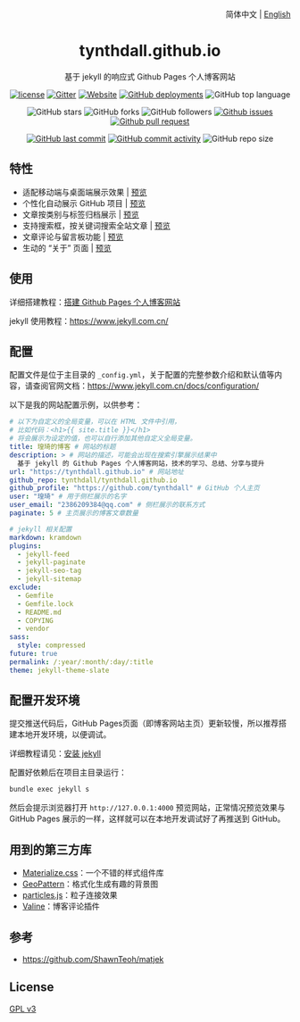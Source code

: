 <div align="center">
    <div align="right">
        简体中文 | <a href="README-EN.md">English</a>
    </div>
    <h1>tynthdall.github.io</h1>
    <p>基于 jekyll 的响应式 Github Pages 个人博客网站</p>

[![license](https://img.shields.io/github/license/tynthdall/tynthdall.github.io)](https://github.com/tynthdall/tynthdall.github.io/blob/master/COPYING)
[![Gitter](https://img.shields.io/gitter/room/tynthdall/tynthdall.github.i0)](https://gitter.im/tynthdall-github-io/community?utm_source=badge&utm_medium=badge&utm_campaign=pr-badge)
[![Website](https://img.shields.io/website?down_color=lightgrey%09&down_message=offline&up_color=%09aqua&up_message=online&url=https%3A%2F%2Ftynthdall.github.io)](https://tynthdall.github.io)
[![GitHub deployments](https://img.shields.io/github/deployments/tynthdall/tynthdall.github.io/github-pages)](https://github.com/tynthdall/tynthdall.github.io/deployments)
![GitHub top language](https://img.shields.io/github/languages/top/tynthdall/tynthdall.github.io)

![GitHub stars](https://img.shields.io/github/stars/tynthdall/tynthdall.github.io?style=flat)
![GitHub forks](https://img.shields.io/github/forks/tynthdall/tynthdall.github.io?style=flat)
![GitHub followers](https://img.shields.io/github/followers/tynthdall?style=flat)
[![Github issues](https://img.shields.io/badge/issues-welcome-success)](https://github.com/tynthdall/tynthdall.github.io/issues)
[![Github pull request](https://img.shields.io/badge/pull%20request-welcome-success)](https://github.com/tynthdall/tynthdall.github.io/pulls)

[![GitHub last commit](https://img.shields.io/github/last-commit/tynthdall/tynthdall.github.io)](https://github.com/tynthdall/tynthdall.github.io/commit/master)
[![GitHub commit activity](https://img.shields.io/github/commit-activity/m/tynthdall/tynthdall.github.io)](https://github.com/tynthdall/tynthdall.github.io/graphs/commit-activity)
![GitHub repo size](https://img.shields.io/github/repo-size/tynthdall/tynthdall.github.io)
</div>

## 特性

- 适配移动端与桌面端展示效果 | [预览](https://tynthdall.github.io)
- 个性化自动展示 GitHub 项目 | [预览](https://tynthdall.github.io/projects)
- 文章按类别与标签归档展示 | [预览](https://tynthdall.github.io/categories)
- 支持搜索框，按关键词搜索全站文章 | [预览](https://tynthdall.github.io)
- 文章评论与留言板功能 | [预览](https://tynthdall.github.io/message)
- 生动的 “关于” 页面 | [预览](https://tynthdall.github.io/about)

## 使用

详细搭建教程：[搭建 Github Pages 个人博客网站](https://tynthdall.github.io/2018/04/01/github-pages-blog)

jekyll 使用教程：<https://www.jekyll.com.cn/>

## 配置

配置文件是位于主目录的 `_config.yml`，关于配置的完整参数介绍和默认值等内容，请查阅官网文档：<https://www.jekyll.com.cn/docs/configuration/>

以下是我的网站配置示例，以供参考：
```yml
# 以下为自定义的全局变量，可以在 HTML 文件中引用，
# 比如代码：<h1>{{ site.title }}</h1> 
# 将会展示为设定的值，也可以自行添加其他自定义全局变量。
title: 瑝琦的博客 # 网站的标题
description: > # 网站的描述，可能会出现在搜索引擎展示结果中
  基于 jekyll 的 Github Pages 个人博客网站，技术的学习、总结、分享与提升
url: "https://tynthdall.github.io" # 网站地址
github_repo: tynthdall/tynthdall.github.io
github_profile: "https://github.com/tynthdall" # GitHub 个人主页
user: "瑝琦" # 用于侧栏展示的名字
user_email: "2386209384@qq.com" # 侧栏展示的联系方式
paginate: 5 # 主页展示的博客文章数量

# jekyll 相关配置
markdown: kramdown
plugins:
  - jekyll-feed
  - jekyll-paginate
  - jekyll-seo-tag
  - jekyll-sitemap
exclude:
  - Gemfile
  - Gemfile.lock
  - README.md
  - COPYING
  - vendor
sass:
  style: compressed
future: true
permalink: /:year/:month/:day/:title
theme: jekyll-theme-slate
```

## 配置开发环境

提交推送代码后，GitHub Pages页面（即博客网站主页）更新较慢，所以推荐搭建本地开发环境，以便调试。

详细教程请见：[安装 jekyll](https://tynthdall.github.io/2018/04/01/github-pages-blog#%E5%AE%89%E8%A3%85jekyll-)

配置好依赖后在项目主目录运行：
```cmd
bundle exec jekyll s
```

然后会提示浏览器打开 `http://127.0.0.1:4000` 预览网站，正常情况预览效果与 GitHub Pages 展示的一样，这样就可以在本地开发调试好了再推送到 GitHub。

## 用到的第三方库

- [Materialize.css](http://materializecss.com/)：一个不错的样式组件库
- [GeoPattern](http://btmills.github.io/geopattern/)：格式化生成有趣的背景图
- [particles.js](https://marcbruederlin.github.io/particles.js/)：粒子连接效果
- [Valine](https://valine.js.org/)：博客评论插件

## 参考

- https://github.com/ShawnTeoh/matjek

## License

[GPL v3](https://github.com/tynthdall/tynthdall.github.io/blob/master/COPYING)

